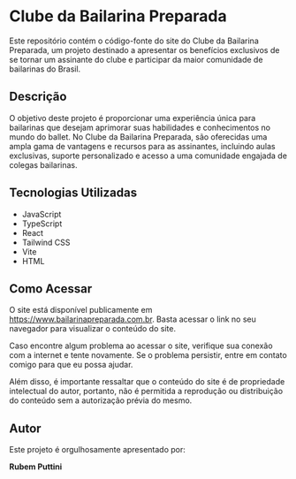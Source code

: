 # Clube da Bailarina Preparada

Este repositório contém o código-fonte do site do Clube da Bailarina Preparada, um projeto destinado a apresentar os benefícios exclusivos de se tornar um assinante do clube e participar da maior comunidade de bailarinas do Brasil.

## Descrição

O objetivo deste projeto é proporcionar uma experiência única para bailarinas que desejam aprimorar suas habilidades e conhecimentos no mundo do ballet. No Clube da Bailarina Preparada, são oferecidas uma ampla gama de vantagens e recursos para as assinantes, incluindo aulas exclusivas, suporte personalizado e acesso a uma comunidade engajada de colegas bailarinas.

## Tecnologias Utilizadas

- JavaScript
- TypeScript
- React
- Tailwind CSS
- Vite
- HTML

## Como Acessar

O site está disponível publicamente em https://www.bailarinapreparada.com.br. Basta acessar o link no seu navegador para visualizar o conteúdo do site.

Caso encontre algum problema ao acessar o site, verifique sua conexão com a internet e tente novamente. Se o problema persistir, entre em contato comigo para que eu possa ajudar.

Além disso, é importante ressaltar que o conteúdo do site é de propriedade intelectual do autor, portanto, não é permitida a reprodução ou distribuição do conteúdo sem a autorização prévia do mesmo.

## Autor

Este projeto é orgulhosamente apresentado por:

**Rubem Puttini**